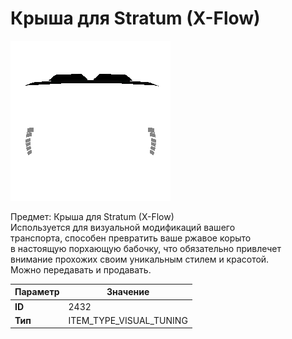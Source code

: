 # Крыша для Stratum (X-Flow)

![Item Image](../img/2432.webp?raw=true)

Предмет: Крыша для Stratum (X-Flow)<br>Используется для визуальной модификаций вашего<br>транспорта, способен превратить ваше ржавое корыто<br>в настоящую порхающую бабочку, что обязательно привлечет<br>внимание прохожих своим уникальным стилем и красотой.<br>Можно передавать и продавать.


| Параметр | Значение |
|----------|----------|
| **ID** | 2432 |
| **Тип** | ITEM_TYPE_VISUAL_TUNING |

